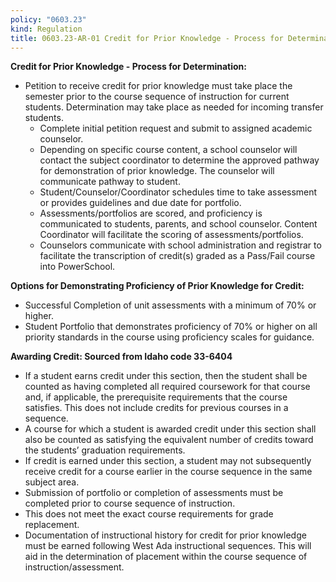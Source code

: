 ```yaml
---
policy: "0603.23"
kind: Regulation
title: 0603.23-AR-01 Credit for Prior Knowledge - Process for Determination
---
```


**Credit for Prior Knowledge - Process for Determination:**

- Petition to receive credit for prior knowledge must take place the semester prior to the course sequence of instruction for current students. Determination may take place as needed for incoming transfer students.
    - Complete initial petition request and submit to assigned academic counselor.
    - Depending on specific course content, a school counselor will contact the subject coordinator to determine the approved pathway for demonstration of prior knowledge. The counselor will communicate pathway to student.
    - Student/Counselor/Coordinator schedules time to take assessment or provides guidelines and due date for portfolio.
    - Assessments/portfolios are scored, and proficiency is communicated to students, parents, and school counselor. Content Coordinator will facilitate the scoring of assessments/portfolios.
    - Counselors communicate with school administration and registrar to facilitate the transcription of credit(s) graded as a Pass/Fail course into PowerSchool.

**Options for Demonstrating Proficiency of Prior Knowledge for Credit:**

- Successful Completion of unit assessments with a minimum of 70% or higher.
- Student Portfolio that demonstrates proficiency of 70% or higher on all priority standards in the course using proficiency scales for guidance.

**Awarding Credit: Sourced from Idaho code 33-6404**

- If a student earns credit under this section, then the student shall be counted as having completed all required coursework for that course and, if applicable, the prerequisite requirements that the course satisfies. This does not include credits for previous courses in a sequence.
- A course for which a student is awarded credit under this section shall also be counted as satisfying the equivalent number of credits toward the students’ graduation requirements.
- If credit is earned under this section, a student may not subsequently receive credit for a course earlier in the course sequence in the same subject area.
- Submission of portfolio or completion of assessments must be completed prior to course sequence of instruction.
- This does not meet the exact course requirements for grade replacement.
- Documentation of instructional history for credit for prior knowledge must be earned following West Ada instructional sequences. This will aid in the determination of placement within the course sequence of instruction/assessment.
